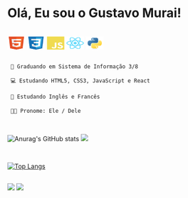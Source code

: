 # Olá, Eu sou o Gustavo Murai! 
<div style="display: inline_block"><br>
    <img align="center" alt="Rafa-HTML" height="30" width="40" src="https://raw.githubusercontent.com/devicons/devicon/master/icons/html5/html5-original.svg">
    <img align="center" alt="Rafa-CSS" height="30" width="40" src="https://raw.githubusercontent.com/devicons/devicon/master/icons/css3/css3-original.svg">
    <img align="center" alt="Rafa-Js" height="30" width="40" src="https://raw.githubusercontent.com/devicons/devicon/master/icons/javascript/javascript-plain.svg">
    <img align="center" alt="Rafa-React" height="30" width="40" src="https://raw.githubusercontent.com/devicons/devicon/master/icons/react/react-original.svg">
    <img align="center" alt="Rafa-Python" height="30" width="40" src="https://raw.githubusercontent.com/devicons/devicon/master/icons/python/python-original.svg">
</div>

##

     📕 Graduando em Sistema de Informação 3/8
  
     💻 Estudando HTML5, CSS3, JavaScript e React

     📖 Estudando Inglês e Francês 
      
     🖖🏻 Pronome: Ele / Dele

<div style="display: inline_block"><br>
    
![Anurag's GitHub stats](https://github-readme-stats.vercel.app/api?username=gustavomurai&count_private=true&theme=github_dark&show_icons=true) 
<img src="https://github.com/gustavomurai/GustavoMurai/assets/140205418/ddae18ce-2299-4ae9-8fc9-02b83c1016e8" width="200px" />
    
</div>    
    
<div style="display: inline_block"><br>

[![Top Langs](https://github-readme-stats.vercel.app/api/top-langs/?username=gustavomurai&layout=compact&theme=github_dark)](https://github.com/gustavomurai/github-readme-stats)

</div> 

##

<a href="https://www.linkedin.com/in/gustavo-cerqueira-murai-52a815223" target="_blank"><img src="https://img.shields.io/badge/-LinkedIn-%230077B5?style=for-the-badge&logo=linkedin&logoColor=white" target="_blank"></a>
<a href = "mailto:muraigustavo@gmail.com"><img src="https://img.shields.io/badge/-Gmail-%23333?style=for-the-badge&logo=gmail&logoColor=white" target="_blank">
